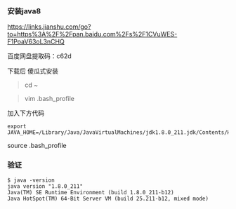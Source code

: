 ### 安装java8

https://links.jianshu.com/go?to=https%3A%2F%2Fpan.baidu.com%2Fs%2F1CVuWES-F1PoaV63oL3nCHQ  

百度网盘提取码：c62d


下载后 傻瓜式安装

> cd ~

> vim .bash_profile

加入下方代码

```
export JAVA_HOME=/Library/Java/JavaVirtualMachines/jdk1.8.0_211.jdk/Contents/Home
```

source .bash_profile


### 验证


```
$ java -version
java version "1.8.0_211"
Java(TM) SE Runtime Environment (build 1.8.0_211-b12)
Java HotSpot(TM) 64-Bit Server VM (build 25.211-b12, mixed mode)
```
